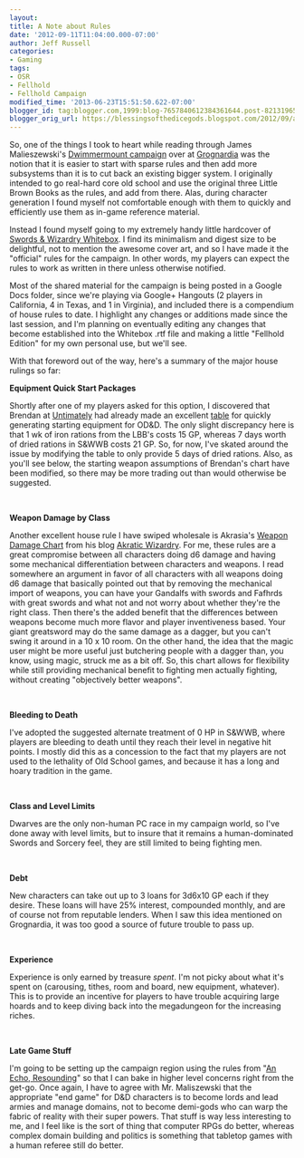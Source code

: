 ```yaml
---
layout:  
title: A Note about Rules
date: '2012-09-11T11:04:00.000-07:00'
author: Jeff Russell
categories:
- Gaming
tags:
- OSR
- Fellhold
- Fellhold Campaign 
modified_time: '2013-06-23T15:51:50.622-07:00' 
blogger_id: tag:blogger.com,1999:blog-7657840612384361644.post-8213196530334007014 
blogger_orig_url: https://blessingsofthedicegods.blogspot.com/2012/09/a-note-about-rules.html 
---  
```


So, one of the things I took to heart while reading through James Malieszewski's [Dwimmermount campaign](http://grognardia.blogspot.com/search/label/dwimmermount) over at [Grognardia](http://grognardia.blogspot.com) was the notion that it is easier to start with sparse rules and then add more subsystems than it is to cut back an existing bigger system. I originally intended to go real-hard core old school and use the original three Little Brown Books as the rules, and add from there. Alas, during character generation I found myself not comfortable enough with them to quickly and efficiently use them as in-game reference material.  
  
Instead I found myself going to my extremely handy little hardcover of [Swords & Wizardry Whitebox](http://www.swordsandwizardry.com/?page_id=6). I find its minimalism and digest size to be delightful, not to mention the awesome cover art, and so I have made it the "official" rules for the campaign. In other words, my players can expect the rules to work as written in there unless otherwise notified.  
  
Most of the shared material for the campaign is being posted in a Google Docs folder, since we're playing via Google+ Hangouts (2 players in California, 4 in Texas, and 1 in Virginia), and included there is a compendium of house rules to date. I highlight any changes or additions made since the last session, and I'm planning on eventually editing any changes that become established into the Whitebox .rtf file and making a little "Fellhold Edition" for my own personal use, but we'll see.  
  
With that foreword out of the way, here's a summary of the major house rulings so far:  
  
**Equipment Quick Start Packages**  
  
Shortly after one of my players asked for this option, I discovered that Brendan at [Untimately](http://untimately.blogspot.com/) had already made an excellent [table](http://untimately.blogspot.com/2012/07/od-equipment.html) for quickly generating starting equipment for OD&D. The only slight discrepancy here is that 1 wk of iron rations from the LBB's costs 15 GP, whereas 7 days worth of dried rations in S&WWB costs 21 GP. So, for now, I've skated around the issue by modifying the table to only provide 5 days of dried rations. Also, as you'll see below, the starting weapon assumptions of Brendan's chart have been modified, so there may be more trading out than would otherwise be suggested.  
  
   
  
**Weapon Damage by Class**  
  
Another excellent house rule I have swiped wholesale is Akrasia's [Weapon Damage Chart](http://akraticwizardry.blogspot.com/2009/06/class-based-weapon-damage-it-always-has.html) from his blog [Akratic Wizardry](http://akraticwizardry.blogspot.com/). For me, these rules are a great compromise between all characters doing d6 damage and having some mechanical differentiation between characters and weapons. I read somewhere an argument in favor of all characters with all weapons doing d6 damage that basically pointed out that by removing the mechanical import of weapons, you can have your Gandalfs with swords and Fafhrds with great swords and what not and not worry about whether they're the right class. Then there's the added benefit that the differences between weapons become much more flavor and player inventiveness based. Your giant greatsword may do the same damage as a dagger, but you can't swing it around in a 10 x 10 room. On the other hand, the idea that the magic user might be more useful just butchering people with a dagger than, you know, using magic, struck me as a bit off. So, this chart allows for flexibility while still providing mechanical benefit to fighting men actually fighting, without creating "objectively better weapons".  
  
   
  
**Bleeding to Death**  
  
I've adopted the suggested alternate treatment of 0 HP in S&WWB, where players are bleeding to death until they reach their level in negative hit points. I mostly did this as a concession to the fact that my players are not used to the lethality of Old School games, and because it has a long and hoary tradition in the game.  
  
   
  
**Class and Level Limits**  
  
Dwarves are the only non-human PC race in my campaign world, so I've done away with level limits, but to insure that it remains a human-dominated Swords and Sorcery feel, they are still limited to being fighting men.  
  
   
  
**Debt**  
  
New characters can take out up to 3 loans for 3d6x10 GP each if they desire. These loans will have 25% interest, compounded monthly, and are of course not from reputable lenders. When I saw this idea mentioned on Grognardia, it was too good a source of future trouble to pass up.  
  
   
  
**Experience**  
  
Experience is only earned by treasure *spent*. I'm not picky about what it's spent on (carousing, tithes, room and board, new equipment, whatever). This is to provide an incentive for players to have trouble acquiring large hoards and to keep diving back into the megadungeon for the increasing riches.  
  
   
  
**Late Game Stuff**  
  
I'm going to be setting up the campaign region using the rules from "[An Echo, Resounding](http://rpg.drivethrustuff.com/product/99063/An-Echo,-Resounding%3A-A-Sourcebook-for-Lordship-and-War)" so that I can bake in higher level concerns right from the get-go. Once again, I have to agree with Mr. Maliszewski that the appropriate "end game" for D&D characters is to become lords and lead armies and manage domains, not to become demi-gods who can warp the fabric of reality with their super powers. That stuff is way less interesting to me, and I feel like is the sort of thing that computer RPGs do better, whereas complex domain building and politics is something that tabletop games with a human referee still do better. 
